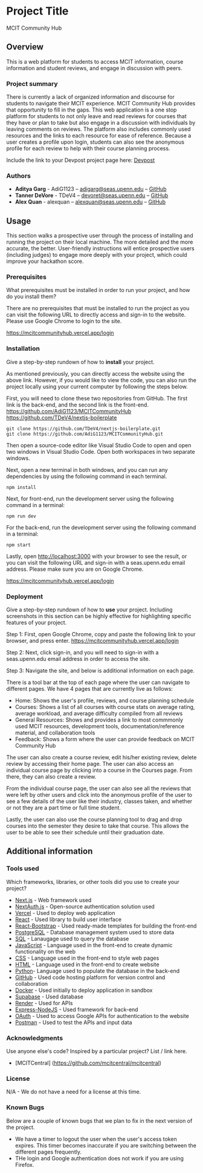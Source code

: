# Project Title

MCIT Community Hub

## Overview

This is a web platform for students to access MCIT information, course information and student reviews, and engage in discussion with peers.

### Project summary

There is currently a lack of organized information and discourse for students to navigate their MCIT experience. MCIT Community Hub provides that opportunity to fill in the gaps. This web application is a one stop platform for students to not only leave and read reviews for courses that they have or plan to take but also engage in a discussion with individuals by leaving comments on reviews. The platform also includes commonly used resources and the links to each resource for ease of reference. Because a user creates a profile upon login, students can also see the anonymous profile for each review to help with their course planning process.

Include the link to your Devpost project page here: [Devpost](https://...)

### Authors

- **Aditya Garg** - AdiG1123 – adigarg@seas.upenn.edu – [GitHub](https://github.com/AdiG1123)
- **Tanner DeVore** - TDeV4 – devoret@seas.upenn.edu – [GitHub](https://github.com/TDeV4)
- **Alex Quan** - alexquan – alexquan@seas.upenn.edu – [GitHub](https://github.com/alexq-prog)

## Usage

This section walks a prospective user through the process of installing and running the project on their local machine. The more detailed and the more accurate, the better. User-friendly instructions will entice prospective users (including judges) to engage more deeply with your project, which could improve your hackathon score.

### Prerequisites

What prerequisites must be installed in order to run your project, and how do you install them?

There are no prerequisites that must be installed to run the project as you can visit the following URL to directly access and sign-in to the website. Please use Google Chrome to login to the site.

https://mcitcommunityhub.vercel.app/login

### Installation

Give a step-by-step rundown of how to **install** your project.

As mentioned previously, you can directly access the website using the above link. However, if you would like to view the code, you can also run the project locally using your current computer by following the steps below.

First, you will need to clone these two repositories from GitHub. The first link is the back-end, and the second link is the front-end.
https://github.com/AdiG1123/MCITCommunityHub
https://github.com/TDeV4/nextjs-boilerplate

```
git clone https://github.com/TDeV4/nextjs-boilerplate.git
git clone https://github.com/AdiG1123/MCITCommunityHub.git
```

Then open a source-code editor like Visual Studio Code to open and open two windows in Visual Studio Code. Open both workspaces in two separate windows.

Next, open a new terminal in both windows, and you can run any dependencies by using the following command in each terminal.

```
npm install
```

Next, for front-end, run the development server using the following command in a terminal:

```
npm run dev
```

For the back-end, run the development server using the following command in a terminal:

```
npm start
```

Lastly, open [http://localhost:3000](http://localhost:3000) with your browser to see the result, or you can visit the following URL and sign-in with a seas.upenn.edu email address. Please make sure you are on Google Chrome.

https://mcitcommunityhub.vercel.app/login

### Deployment

Give a step-by-step rundown of how to **use** your project. Including screenshots in this section can be highly effective for highlighting specific features of your project.

Step 1: First, open Google Chrome, copy and paste the following link to your browser, and press enter.
https://mcitcommunityhub.vercel.app/login

Step 2: Next, click sign-in, and you will need to sign-in with a seas.upenn.edu email address in order to access the site.

Step 3: Navigate the site, and below is additional information on each page.

There is a tool bar at the top of each page where the user can navigate to different pages. We have 4 pages that are currently live as follows:

- Home: Shows the user's profile, reviews, and course planning schedule
- Courses: Shows a list of all courses with course stats on average rating, average workload, and average difficulty compiled from all reviews
- General Resources: Shows and provides a link to most commmonly used MCIT resources, development tools, documentation/reference material, and collaboration tools
- Feedback: Shows a form where the user can provide feedback on MCIT Community Hub

The user can also create a course review, edit his/her existing review, delete review by accessing their home page. The user can also access an individual course page by clicking into a course in the Courses page. From there, they can also create a review.

From the individual course page, the user can also see all the reviews that were left by other users and click into the anonymous profile of the user to see a few details of the user like their industry, classes taken, and whether or not they are a part time or full time student.

Lastly, the user can also use the course planning tool to drag and drop courses into the semester they desire to take that course. This allows the user to be able to see their schedule until their graduation date.

## Additional information

### Tools used

Which frameworks, libraries, or other tools did you use to create your project?

- [Next.js](https://nextjs.org/) - Web framework used
- [NextAuth.js](https://next-auth.js.org/) - Open-source authentication solution used
- [Vercel](https://vercel.com/) - Used to deploy web application
- [React](https://react.dev/) - Used library to build user interface
- [React-Bootstrap](https://react-bootstrap.netlify.app) - Used ready-made templates for building the front-end
- [PostgreSQL](https://www.postgresql.org/) - Database management system used to store data
- [SQL](https://www.w3schools.com/sql/) - Lanaugage used to query the database
- [JavaScript](https://www.javascript.com/) - Language used in the front-end to create dynamic functionality on the web
- [CSS](https://www.w3schools.com/css/) - Language used in the front-end to style web pages
- [HTML](https://www.w3schools.com/html/) - Language used in the front-end to create website
- [Python](https://www.python.org/)- Language used to populate the database in the back-end
- [GitHub](https://github.com/) - Used code hosting platform for version control and collaboration
- [Docker](https://www.docker.com/) - Used initially to deploy application in sandbox
- [Supabase](https://supabase.com/) - Used database
- [Render](https://render.com/) - Used for APIs
- [Express-NodeJS](https://expressjs.com/) - Used framework for back-end
- [OAuth](https://developers.google.com/identity/protocols/oauth2) - Used to access Google APIs for authentication to the website
- [Postman](https://www.postman.com/) - Used to test the APIs and input data

### Acknowledgments

Use anyone else's code? Inspired by a particular project? List / link here.

- [MCITCentral] (https://github.com/mcitcentral/mcitcentral)

### License

N/A - We do not have a need for a license at this time.

### Known Bugs

Below are a couple of known bugs that we plan to fix in the next version of the project.

- We have a timer to logout the user when the user's access token expires. This timer becomes inaccurate if you are switching between the different pages frequently.
- THe login and Google authentication does not work if you are using Firefox.
